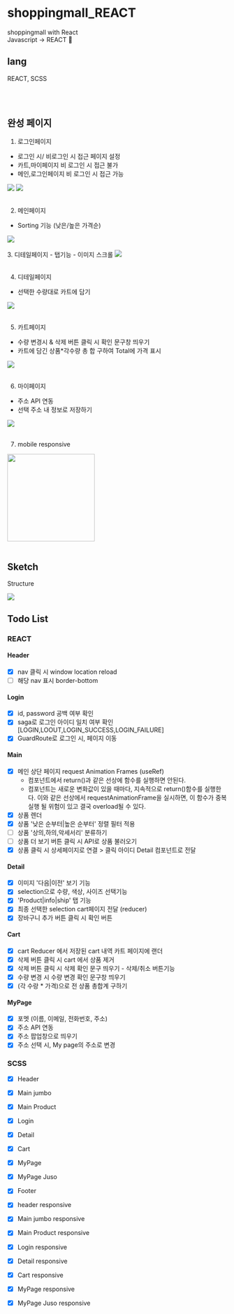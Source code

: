 # shoppingmall_REACT
 shoppingmall with React<br>
 Javascript -> REACT 🔄

## lang
REACT, SCSS

<br><br>
## 완성 페이지
1. 로그인페이지
- 로그인 시/ 비로그인 시 접근 페이지 설정
- 카트,마이페이지 비 로그인 시 접근 불가
- 메인,로그인페이지 비 로그인 시 접근 가능
<img src='https://raw.githubusercontent.com/Lee-ji-soo/shoppingmall_REACT/main/gif/shop1.gif'/>
<img height='auto' src='https://github.com/Lee-ji-soo/shoppingmall_REACT/blob/main/structure2.jpeg?raw=true'>
<br>
<br>

2. 메인페이지
- Sorting 기능 (낮은/높은 가격순)
<img src='https://raw.githubusercontent.com/Lee-ji-soo/shoppingmall_REACT/main/gif/shop2.gif'>
<br>
<br>
3. 디테일페이지
- 탭기능
- 이미지 스크롤
<img src='https://raw.githubusercontent.com/Lee-ji-soo/shoppingmall_REACT/main/gif/shop4.gif'>
<br>
<br>

4. 디테일페이지
- 선택한 수량대로 카트에 담기
<img src='https://raw.githubusercontent.com/Lee-ji-soo/shoppingmall_REACT/main/gif/shop3.gif'>
<br>
<br>

5. 카트페이지 
- 수량 변경시 & 삭제 버튼 클릭 시 확인 문구창 띄우기
- 카트에 담긴 상품*각수량 총 합 구하여 Total에 가격 표시
<img src='https://raw.githubusercontent.com/Lee-ji-soo/shoppingmall_REACT/main/gif/shop5.gif'>
<br>
<br>

6. 마이페이지 
- 주소 API 연동
- 선택 주소 내 정보로 저장하기
<img src='https://raw.githubusercontent.com/Lee-ji-soo/shoppingmall_REACT/main/gif/shop6.gif'>
<br>
<br>

7. mobile responsive<br>
<img width='200' src='https://raw.githubusercontent.com/Lee-ji-soo/shoppingmall_REACT/main/gif/shop7.gif'>
<br>
<br>

## Sketch
<p>Structure</p>
<img height='auto' src='https://github.com/Lee-ji-soo/shoppingmall_REACT/blob/main/structure1.jpeg?raw=true'>

## Todo List
### REACT

#### Header
- [x] nav 클릭 시 window location reload
- [ ] 해당 nav 표시 border-bottom

#### Login
- [x] id, password 공백 여부 확인
- [x] saga로 로그인 아이디 일치 여부 확인 [LOGIN,LOOUT,LOGIN_SUCCESS,LOGIN_FAILURE]
- [x] GuardRoute로 로그인 시, 페이지 이동 

#### Main
- [x] 메인 상단 페이지 request Animation Frames (useRef)<br>
     - 컴포넌트에서 return()과 같은 선상에 함수를 실행하면 안된다. <br>
     - 컴포넌트는 새로운 변화값이 있을 때마다, 지속적으로 return()함수를 실행한다. 이와 같은 선상에서 requestAnimationFrame을 실시하면, 이 함수가 중복 실행 될 위험이 있고 결국 overload될 수 있다.
- [x] 상품 렌더
- [x] 상품 '낮은 순부터|높은 순부터' 정렬 필터 적용
- [ ] 상품 '상의,하의,악세서리' 분류하기
- [ ] 상품 더 보기 버튼 클릭 시 API로 상품 불러오기
- [x] 상품 클릭 시 상세페이지로 연결 > 클릭 아이디 Detail 컴포넌트로 전달

#### Detail
- [x] 이미지 '다음|이전' 보기 기능
- [x] selection으로 수량, 색상, 사이즈 선택기능
- [x] 'Product|info|ship' 탭 기능
- [x] 최종 선택한 selection cart페이지 전달 (reducer)
- [x] 장바구니 추가 버튼 클릭 시 확인 버튼

#### Cart
- [x] cart Reducer 에서 저장된 cart 내역 카트 페이지에 랜더
- [x] 삭제 버튼 클릭 시 cart 에서 상품 제거
- [x] 삭제 버튼 클릭 시 삭제 확인 문구 띄우기 - 삭제/취소 버튼기능
- [x] 수량 변경 시 수량 변경 확인 문구창 띄우기
- [x] (각 수랑 * 가격)으로 전 상품 총합계 구하기

#### MyPage
- [x] 포멧 (이름, 이메일, 전화번호, 주소)
- [x] 주소 API 연동
- [x] 주소 팝업창으로 띄우기
- [x] 주소 선택 시, My page의 주소로 변경

### SCSS
- [x] Header
- [x] Main jumbo
- [x] Main Product
- [x] Login
- [x] Detail
- [x] Cart
- [x] MyPage
- [x] MyPage Juso
- [x] Footer
- [x] header responsive
- [x] Main jumbo responsive
- [x] Main Product responsive
- [x] Login responsive
- [x] Detail responsive
- [x] Cart responsive
- [x] MyPage responsive
- [x] MyPage Juso responsive

